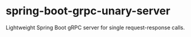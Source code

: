 # spring-boot-grpc-unary-server
Lightweight Spring Boot gRPC server for single request-response calls.
